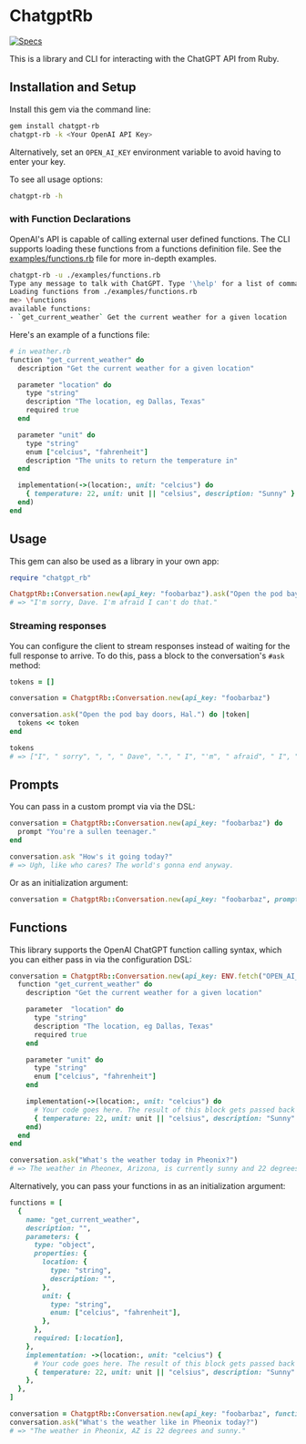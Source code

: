 # ChatgptRb

[![Specs](https://github.com/breckenedge/chatgpt-rb/actions/workflows/spec.yml/badge.svg)](https://github.com/breckenedge/chatgpt-rb/actions/workflows/spec.yml)

This is a library and CLI for interacting with the ChatGPT API from Ruby.

## Installation and Setup

Install this gem via the command line:

```sh
gem install chatgpt-rb
chatgpt-rb -k <Your OpenAI API Key>
```

Alternatively, set an `OPEN_AI_KEY` environment variable to avoid having to enter your key.

To see all usage options:

```sh
chatgpt-rb -h
```

### with Function Declarations

OpenAI's API is capable of calling external user defined functions. The CLI supports loading these functions from a functions definition file. See the [examples/functions.rb](examples/functions.rb) file for more in-depth examples.

```sh
chatgpt-rb -u ./examples/functions.rb
Type any message to talk with ChatGPT. Type '\help' for a list of commands.
Loading functions from ./examples/functions.rb
me> \functions
available functions:
- `get_current_weather` Get the current weather for a given location
```

Here's an example of a functions file:

```ruby
# in weather.rb
function "get_current_weather" do
  description "Get the current weather for a given location"

  parameter "location" do
    type "string"
    description "The location, eg Dallas, Texas"
    required true
  end

  parameter "unit" do
    type "string"
    enum ["celcius", "fahrenheit"]
    description "The units to return the temperature in"
  end

  implementation(->(location:, unit: "celcius") do
    { temperature: 22, unit: unit || "celsius", description: "Sunny" }
  end)
end
```

## Usage

This gem can also be used as a library in your own app:

```ruby
require "chatgpt_rb"

ChatgptRb::Conversation.new(api_key: "foobarbaz").ask("Open the pod bay doors, Hal.")
# => "I'm sorry, Dave. I'm afraid I can't do that."
```

### Streaming responses

You can configure the client to stream responses instead of waiting for the full response to arrive. To do this, pass a block to the conversation's `#ask` method:

```ruby
tokens = []

conversation = ChatgptRb::Conversation.new(api_key: "foobarbaz")

conversation.ask("Open the pod bay doors, Hal.") do |token|
  tokens << token
end

tokens
# => ["I", " sorry", ", ", " Dave", ".", " I", "'m", " afraid", " I", " can", "'t", " do", " that", "."]
```

## Prompts

You can pass in a custom prompt via via the DSL:

```ruby
conversation = ChatgptRb::Conversation.new(api_key: "foobarbaz") do
  prompt "You're a sullen teenager."
end

conversation.ask "How's it going today?"
# => Ugh, like who cares? The world's gonna end anyway.
```

Or as an initialization argument:

```ruby
conversation = ChatgptRb::Conversation.new(api_key: "foobarbaz", prompt: "You're a sullen teenager.")
```

## Functions

This library supports the OpenAI ChatGPT function calling syntax, which you can either pass in via the configuration DSL:

```ruby
conversation = ChatgptRb::Conversation.new(api_key: ENV.fetch("OPEN_AI_KEY")) do
  function "get_current_weather" do
    description "Get the current weather for a given location"

    parameter  "location" do
      type "string"
      description "The location, eg Dallas, Texas"
      required true
    end

    parameter "unit" do
      type "string"
      enum ["celcius", "fahrenheit"]
    end

    implementation(->(location:, unit: "celcius") do
      # Your code goes here. The result of this block gets passed back to ChatGPT as JSON.
      { temperature: 22, unit: unit || "celsius", description: "Sunny" }
    end)
  end
end

conversation.ask("What's the weather today in Pheonix?")
# => The weather in Pheonex, Arizona, is currently sunny and 22 degrees.
```

Alternatively, you can pass your functions in as an initialization argument:

```ruby
functions = [
  {
    name: "get_current_weather",
    description: "",
    parameters: {
      type: "object",
      properties: {
        location: {
          type: "string",
          description: "",
        },
        unit: {
          type: "string",
          enum: ["celcius", "fahrenheit"],
        },
      },
      required: [:location],
    },
    implementation: ->(location:, unit: "celcius") {
      # Your code goes here. The result of this block gets passed back to ChatGPT as JSON.
      { temperature: 22, unit: unit || "celsius", description: "Sunny" }
    },
  },
]

conversation = ChatgptRb::Conversation.new(api_key: "foobarbaz", functions: functions)
conversation.ask("What's the weather like in Pheonix today?")
# => "The weather in Pheonix, AZ is 22 degrees and sunny."
```
